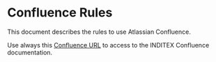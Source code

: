 # Confluence Rules

This document describes the rules to use Atlassian Confluence.

Use always this [Confluence URL](https://confluence.inditex.com/confluence) to access to the INDITEX Confluence documentation.
